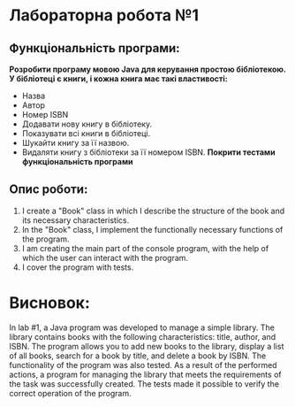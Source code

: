 # Лабораторна робота №1

## Функціональність програми:
**Розробити програму мовою Java для керування простою бібліотекою. У бібліотеці є книги, і кожна книга має такі властивості:**
- Назва
- Автор
- Номер ISBN
- Додавати нову книгу в бібліотеку.
- Показувати всі книги в бібліотеці.
- Шукайти книгу за її назвою.
- Видаляти книгу з бібліотеки за її номером ISBN.
  **Покрити тестами функціональність програми**


## Опис роботи:
1. I create a "Book" class in which I describe the structure of the book and its necessary characteristics.
2. In the "Book" class, I implement the functionally necessary functions of the program.
3. I am creating the main part of the console program, with the help of which the user can interact with the program.
4. I cover the program with tests.

# Висновок:
In lab #1, a Java program was developed to manage a simple library. The library contains books with the following characteristics: title, author, and ISBN. The program allows you to add new books to the library, display a list of all books, search for a book by title, and delete a book by ISBN. The functionality of the program was also tested.
As a result of the performed actions, a program for managing the library that meets the requirements of the task was successfully created. The tests made it possible to verify the correct operation of the program.